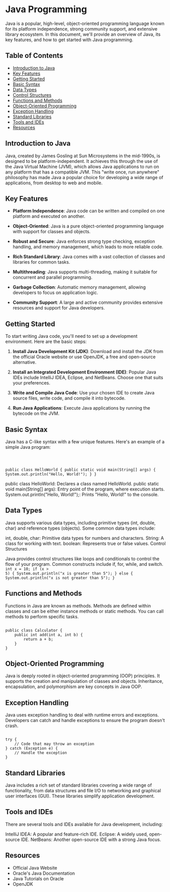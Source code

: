 --- 
---

# Java Programming

Java is a popular, high-level, object-oriented programming language known for its platform independence, strong community support, and extensive library ecosystem. In this document, we'll provide an overview of Java, its key features, and how to get started with Java programming.

## Table of Contents

- [Introduction to Java](#introduction-to-java)
- [Key Features](#key-features)
- [Getting Started](#getting-started)
- [Basic Syntax](#basic-syntax)
- [Data Types](#data-types)
- [Control Structures](#control-structures)
- [Functions and Methods](#functions-and-methods)
- [Object-Oriented Programming](#object-oriented-programming)
- [Exception Handling](#exception-handling)
- [Standard Libraries](#standard-libraries)
- [Tools and IDEs](#tools-and-ides)
- [Resources](#resources)

## Introduction to Java

Java, created by James Gosling at Sun Microsystems in the mid-1990s, is designed to be platform-independent. It achieves this through the use of the Java Virtual Machine (JVM), which allows Java applications to run on any platform that has a compatible JVM. This "write once, run anywhere" philosophy has made Java a popular choice for developing a wide range of applications, from desktop to web and mobile.

## Key Features

- **Platform Independence**: Java code can be written and compiled on one platform and executed on another.

- **Object-Oriented**: Java is a pure object-oriented programming language with support for classes and objects.

- **Robust and Secure**: Java enforces strong type checking, exception handling, and memory management, which leads to more reliable code.

- **Rich Standard Library**: Java comes with a vast collection of classes and libraries for common tasks.

- **Multithreading**: Java supports multi-threading, making it suitable for concurrent and parallel programming.

- **Garbage Collection**: Automatic memory management, allowing developers to focus on application logic.

- **Community Support**: A large and active community provides extensive resources and support for Java developers.

## Getting Started

To start writing Java code, you'll need to set up a development environment. Here are the basic steps:

1. **Install Java Development Kit (JDK)**: Download and install the JDK from the official Oracle website or use OpenJDK, a free and open-source alternative.

2. **Install an Integrated Development Environment (IDE)**: Popular Java IDEs include IntelliJ IDEA, Eclipse, and NetBeans. Choose one that suits your preferences.

3. **Write and Compile Java Code**: Use your chosen IDE to create Java source files, write code, and compile it into bytecode.

4. **Run Java Applications**: Execute Java applications by running the bytecode on the JVM.

## Basic Syntax

Java has a C-like syntax with a few unique features. Here's an example of a simple Java program:

<Code language="javascript">

public class HelloWorld {
    public static void main(String[] args) {
        System.out.println("Hello, World!");
    }
} </Code>

public class HelloWorld: Declares a class named HelloWorld.
public static void main(String[] args): Entry point of the program, where execution starts.
System.out.println("Hello, World!");: Prints "Hello, World!" to the console.
## Data Types

Java supports various data types, including primitive types (int, double, char) and reference types (objects). Some common data types include:

int, double, char: Primitive data types for numbers and characters.
String: A class for working with text.
boolean: Represents true or false values.
Control Structures

Java provides control structures like loops and conditionals to control the flow of your program. Common constructs include if, for, while, and switch.
<Code language="javascript">
int x = 10;
if (x > 5) {
    System.out.println("x is greater than 5");
} else {
    System.out.println("x is not greater than 5");
} </Code>

## Functions and Methods

Functions in Java are known as methods. Methods are defined within classes and can be either instance methods or static methods. You can call methods to perform specific tasks.


<Code language="javascript">
public class Calculator {
    public int add(int a, int b) {
        return a + b;
    }
} </Code>

## Object-Oriented Programming
Java is deeply rooted in object-oriented programming (OOP) principles. It supports the creation and manipulation of classes and objects. Inheritance, encapsulation, and polymorphism are key concepts in Java OOP.

## Exception Handling
Java uses exception handling to deal with runtime errors and exceptions. Developers can catch and handle exceptions to ensure the program doesn't crash.

<Code language="jjavascriptava">
try {
    // Code that may throw an exception
} catch (Exception e) {
    // Handle the exception
} </Code>

## Standard Libraries

Java includes a rich set of standard libraries covering a wide range of functionality, from data structures and file I/O to networking and graphical user interfaces (GUI). These libraries simplify application development.

## Tools and IDEs
There are several tools and IDEs available for Java development, including:

IntelliJ IDEA: A popular and feature-rich IDE.
Eclipse: A widely used, open-source IDE.
NetBeans: Another open-source IDE with a strong Java focus.

## Resources
- Official Java Website
- Oracle's Java Documentation
- Java Tutorials on Oracle
- OpenJDK

